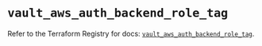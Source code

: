 # `vault_aws_auth_backend_role_tag`

Refer to the Terraform Registry for docs: [`vault_aws_auth_backend_role_tag`](https://registry.terraform.io/providers/hashicorp/vault/4.1.0/docs/resources/aws_auth_backend_role_tag).
